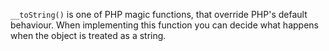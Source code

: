 `__toString()` is one of PHP magic functions, that override PHP's default behaviour. When implementing this function you can decide what happens when the object is treated as a string.